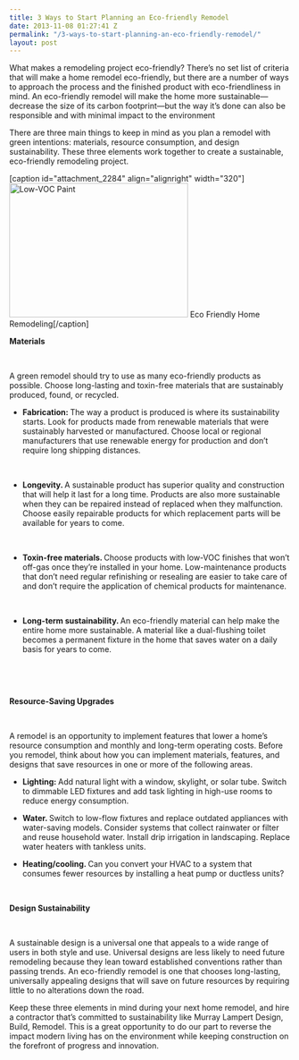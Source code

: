 ```yaml
---
title: 3 Ways to Start Planning an Eco-friendly Remodel
date: 2013-11-08 01:27:41 Z
permalink: "/3-ways-to-start-planning-an-eco-friendly-remodel/"
layout: post
---
```


What makes a remodeling project eco-friendly? There’s no set list of criteria that will make a home remodel eco-friendly, but there are a number of ways to approach the process and the finished product with eco-friendliness in mind. An eco-friendly remodel will make the home more sustainable—decrease the size of its carbon footprint—but the way it’s done can also be responsible and with minimal impact to the environment

There are three main things to keep in mind as you plan a remodel with green intentions: materials, resource consumption, and design sustainability. These three elements work together to create a sustainable, eco-friendly remodeling project.

[caption id="attachment_2284" align="alignright" width="320"]<a href="http://murraylampert.com/wp-content/uploads/paint.jpeg"><img class="wp-image-2284 size-full" src="http://murraylampert.com/wp-content/uploads/paint.jpeg" alt="Low-VOC Paint" width="320" height="240" /></a> Eco Friendly Home Remodeling[/caption]

<strong>Materials</strong>

&nbsp;

A green remodel should try to use as many eco-friendly products as possible. Choose long-lasting and toxin-free materials that are sustainably produced, found, or recycled.
<ul>
	<li><strong>Fabrication: </strong>The way a product is produced is where its sustainability starts. Look for products made from renewable materials that were sustainably harvested or manufactured. Choose local or regional manufacturers that use renewable energy for production and don’t require long shipping distances.</li>
</ul>
&nbsp;
<ul>
	<li><strong>Longevity. </strong>A sustainable product has superior quality and construction that will help it last for a long time. Products are also more sustainable when they can be repaired instead of replaced when they malfunction. Choose easily repairable products for which replacement parts will be available for years to come.</li>
</ul>
&nbsp;
<ul>
	<li><strong>Toxin-free materials. </strong>Choose products with low-VOC finishes that won’t off-gas once they’re installed in your home. Low-maintenance products that don’t need regular refinishing or resealing are easier to take care of and don’t require the application of chemical products for maintenance.</li>
</ul>
&nbsp;
<ul>
	<li><strong>Long-term sustainability. </strong>An eco-friendly material can help make the entire home more sustainable. A material like a dual-flushing toilet becomes a permanent fixture in the home that saves water on a daily basis for years to come.</li>
</ul>
&nbsp;

&nbsp;

<strong>Resource-Saving Upgrades</strong>

&nbsp;

A remodel is an opportunity to implement features that lower a home’s resource consumption and monthly and long-term operating costs. Before you remodel, think about how you can implement materials, features, and designs that save resources in one or more of the following areas.
<ul>
	<li><strong>Lighting: </strong>Add natural light with a window, skylight, or solar tube. Switch to dimmable LED fixtures and add task lighting in high-use rooms to reduce energy consumption.</li>
</ul>
<ul>
	<li><strong>Water. </strong>Switch to low-flow fixtures and replace outdated appliances with water-saving models. Consider systems that collect rainwater or filter and reuse household water. Install drip irrigation in landscaping. Replace water heaters with tankless units.</li>
</ul>
<ul>
	<li><strong>Heating/cooling. </strong>Can you convert your HVAC to a system that consumes fewer resources by installing a heat pump or ductless units?</li>
</ul>
&nbsp;

<strong>Design Sustainability</strong>

&nbsp;

A sustainable design is a universal one that appeals to a wide range of users in both style and use. Universal designs are less likely to need future remodeling because they lean toward established conventions rather than passing trends. An eco-friendly remodel is one that chooses long-lasting, universally appealing designs that will save on future resources by requiring little to no alterations down the road.

Keep these three elements in mind during your next home remodel, and hire a contractor that’s committed to sustainability like Murray Lampert Design, Build, Remodel. This is a great opportunity to do our part to reverse the impact modern living has on the environment while keeping construction on the forefront of progress and innovation.
